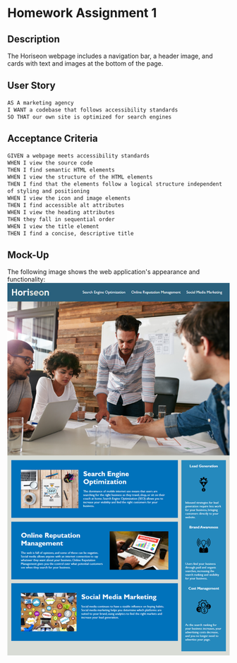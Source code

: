 # Homework Assignment 1

## Description


The Horiseon webpage includes a navigation bar, a header image, and cards with text and images at the bottom of the page.

## User Story

```
AS A marketing agency
I WANT a codebase that follows accessibility standards
SO THAT our own site is optimized for search engines
```

## Acceptance Criteria

```
GIVEN a webpage meets accessibility standards
WHEN I view the source code
THEN I find semantic HTML elements
WHEN I view the structure of the HTML elements
THEN I find that the elements follow a logical structure independent of styling and positioning
WHEN I view the icon and image elements
THEN I find accessible alt attributes
WHEN I view the heading attributes
THEN they fall in sequential order
WHEN I view the title element
THEN I find a concise, descriptive title
```

## Mock-Up

The following image shows the web application's appearance and functionality:
![alt text](https://github.com/MWells012/assignment-1/blob/main/assets/images/mock-up-homework-assignment%201%20.png?raw=true) 